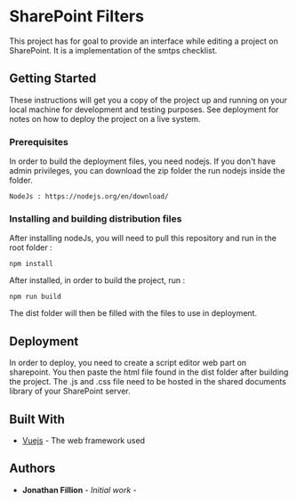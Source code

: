 # SharePoint Filters

This project has for goal to provide an interface while editing a project on SharePoint. It is a implementation of the smtps checklist.

## Getting Started

These instructions will get you a copy of the project up and running on your local machine for development and testing purposes. See deployment for notes on how to deploy the project on a live system.

### Prerequisites

In order to build the deployment files, you need nodejs. If you don't have admin privileges, you can download the zip folder the run nodejs inside the folder.

```
NodeJs : https://nodejs.org/en/download/
```

### Installing and building distribution files

After installing nodeJs, you will need to pull this repository and run in the root folder :
```
npm install
```
After installed, in order to build the project, run :
```
npm run build
```
The dist folder will then be filled with the files to use in deployment.

## Deployment

In order to deploy, you need to create a script editor web part on sharepoint. You then paste the html file found in the dist folder after building the project. The .js and .css file need to be hosted in the shared documents library of your SharePoint server.

## Built With

* [Vuejs](https://vuejs.org/) - The web framework used

## Authors

* **Jonathan Fillion** - *Initial work* - 
